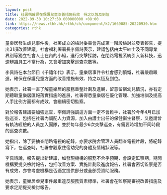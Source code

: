 ```yaml
---
layout: post
title: 社署稱確保在保護兒童改善措施有效　持之以恆及到位
date: 2022-09-30 10:27:50.000000000 +08:00
link: https://news.rthk.hk/rthk/ch/component/k2/1669085-20220930.htm
categories: rthk
---
```


童樂居發生虐兒事件後，社署成立的檢討委員會完成第一階段檢討並發表報告，提出31項改善建議。社會福利署署長李佩詩表示，建議包括由太平紳士及不同專業界別等獨立社會人士在內的小組，進行突擊探訪，在閉路電視系統引入新科技，迅速辨識員工不當行為，又會增加突擊巡查次數等。

李佩詩在本台節目《千禧年代》表示，童樂居事件令社會感到憤慨，社署嚴肅跟進，確保在保護兒童方面的改善措施有效、持之以恆及到位。

她表示，社署一直了解童樂居的服務重整計劃及進展，留意留宿幼兒情況，亦有定期聽取童樂居匯報落實措施的進展，社署得悉童樂居在優化管理、加強培訓及提高人手比例方面都有成效，會繼續密切監察。

對於報告建議要加強巡查，李佩詩強調這方面一定不會鬆手，社署於今年4月已加強巡查，包括在社署內調配人力資源，加入由護士出任的保健衞生督察，又邀請曾有執法經驗的人員加入團隊，並於每年最少6次突擊巡查，有需要時增加不同時段的巡查次數。

她指出，除了要抽查閉路電視的紀錄，亦要求院舍管理人員翻查電視片段，將紀錄寫下，在巡查時，社署會觀察住宿幼兒的身體及情緒狀況等。

李佩詩說，報告提出新建議，如發現機構的服務不合乎預期，會設定監察期，期間機構要提交檢討報告，包括改善方案、實施計劃及進度報告，社署會密切監察是否有成效，亦會考慮機構是否適宜提供部分或全部受資助服務。

她表示，童樂居虐兒事件嚴重違反服務質素標準，社署會在監察期審視改善措施及要求定期提交檢討報告。
